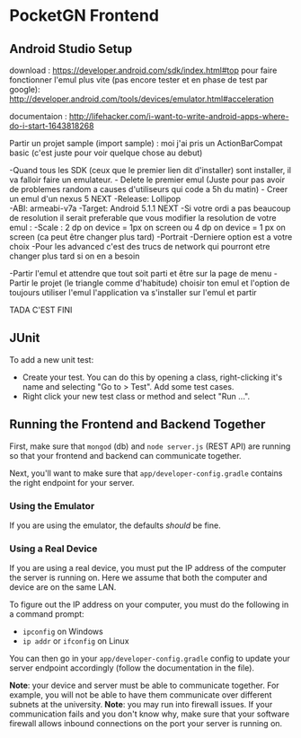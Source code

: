 # PocketGN Frontend
## Android Studio Setup
download :	 https://developer.android.com/sdk/index.html#top
			 pour faire fonctionner l'emul plus vite (pas encore tester et en phase de test par google): 
			 http://developer.android.com/tools/devices/emulator.html#acceleration
			
documentaion : http://lifehacker.com/i-want-to-write-android-apps-where-do-i-start-1643818268


Partir un projet sample (import sample) : moi j'ai pris un ActionBarCompat basic (c'est juste 
pour voir quelque chose au debut)

-Quand tous les SDK (ceux que le premier lien dit d'installer) sont installer, il va falloir faire un emulateur. 
	- Delete le premier emul (Juste pour pas avoir de problemes random a causes d'utiliseurs qui code a 5h du matin)
	- Creer un emul d'un nexus 5 
		NEXT
		-Release: Lollipop  
		-ABI: armeabi-v7a 
		-Target: Android 5.1.1
		NEXT
	-Si votre ordi a pas beaucoup de resolution il serait preferable que vous modifier
	la resolution de votre emul : 
		-Scale : 2 dp on device = 1px on screen ou 4 dp on device = 1 px on screen
		(ca peut être changer plus tard)
		-Portrait
		-Derniere option est a votre choix
		-Pour les advanced c'est des trucs de network qui pourront etre changer plus tard
		si on en a besoin
		
-Partir l'emul et attendre que tout soit parti et être sur la page de menu
-Partir le projet (le triangle comme d'habitude) choisir ton emul et l'option de toujours utiliser
l'emul l'application va s'installer sur l'emul et partir

TADA C'EST FINI

## JUnit
To add a new unit test:
- Create your test. You can do this by opening a class, right-clicking it's name and selecting "Go to > Test". Add some test cases.
- Right click your new test class or method and select "Run ...".

## Running the Frontend and Backend Together
First, make sure that `mongod` (db) and `node server.js` (REST API) are running
so that your frontend and backend can communicate together.

Next, you'll want to make sure that `app/developer-config.gradle` contains the right
endpoint for your server.
### Using the Emulator
If you are using the emulator, the defaults *should* be fine.
### Using a Real Device
If you are using a real device, you must put the IP address of the computer
the server is running on. Here we assume that both the computer and device
are on the same LAN.

To figure out the IP address on your computer, you must do the following in a
command prompt:
- `ipconfig` on Windows
- `ip addr` or `ifconfig` on Linux

You can then go in your `app/developer-config.gradle` config to update your server
endpoint accordingly (follow the documentation in the file).

**Note**: your device and server must be able to communicate together. For example,
you will not be able to have them communicate over different subnets at the university.
**Note**: you may run into firewall issues. If your communication fails and you don't
know why, make sure that your software firewall allows inbound connections on the port
your server is running on.

